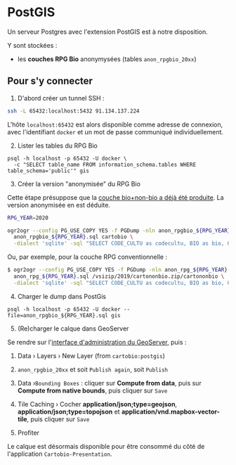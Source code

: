 # PostGIS

Un serveur Postgres avec l'extension PostGIS est à notre disposition.

Y sont stockées :

- les **couches RPG Bio** anonymysées (tables `anon_rpgbio_20xx`)

## Pour s'y connecter

1. D'abord créer un tunnel SSH :

```sh
ssh -L 65432:localhost:5432 91.134.137.224
```

L'hôte `localhost:65432` est alors disponible comme adresse de connexion,
avec l'identifiant `docker` et un mot de passe communiqué individuellement.

2. Lister les tables du RPG Bio

```
psql -h localhost -p 65432 -U docker \
  -c "SELECT table_name FROM information_schema.tables WHERE table_schema='public'" gis
```

3. Créer la version "anonymisée" du RPG Bio

Cette étape présuppose que la [couche bio+non-bio a déjà été produite](ign.md).
La version anonymisée en est déduite.

```sh
RPG_YEAR=2020

ogr2ogr --config PG_USE_COPY YES -f PGDump -nln anon_rpgbio_${RPG_YEAR} -nlt GEOMETRY -lco FID=id \
  anon_rpgbio_${RPG_YEAR}.sql cartobio \
  -dialect 'sqlite' -sql "SELECT CODE_CULTU as codecultu, BIO as bio, GEOMETRY as geom FROM cartobio WHERE BIO=1";
```

Ou, par exemple, pour la couche RPG conventionnelle :

```bash
$ ogr2ogr --config PG_USE_COPY YES -f PGDump -nln anon_rpg_${RPG_YEAR} -nlt GEOMETRY -lco FID=id \
  anon_rpg_${RPG_YEAR}.sql /vsizip/2019/cartononbio.zip/cartononbio \
  -dialect 'sqlite' -sql "SELECT CODE_CULTU as codecultu, BIO as bio, GEOMETRY as geom FROM cartononbio WHERE BIO=0";
```

4. Charger le dump dans PostGis

```bashsh
psql -h localhost -p 65432 -U docker --file=anon_rpgbio_${RPG_YEAR}.sql gis
```

5. (Re)charger le calque dans GeoServer

Se rendre sur l'[interface d'administration du GeoServer][geoserver], puis :

1. Data › Layers › New Layer (from `cartobio:postgis`)
2. `anon_rpgbio_20xx` et soit `Publish again`, soit `Publish`
3. Data ›`Bounding Boxes` : cliquer sur **Compute from data**, puis sur **Compute from native bounds**, puis cliquer sur `Save`
3. Tile Caching › Cocher **application/json;type=geojson**, **application/json;type=topojson** et **application/vnd.mapbox-vector-tile**, puis cliquer sur `Save`

6. Profiter

Le calque est désormais disponible pour être consommé du côté
de l'application `Cartobio-Presentation`.


[geoserver]: http://91.134.137.224:8088/geoserver/web/
